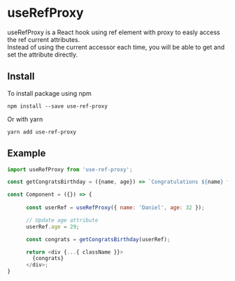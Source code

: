# useRefProxy    
useRefProxy is a React hook using ref element with proxy to easly access the ref current attributes.    
Instead of using the current accessor each time, you will be able to get and set the attribute directly.

## Install
To install package using npm
```
npm install --save use-ref-proxy
```
Or with yarn
```
yarn add use-ref-proxy
```

## Example
  ```javascript
import useRefProxy from 'use-ref-proxy';

const getCongratsBirthday = ({name, age}) => `Congratulations ${name} for reaching to ${age} years!`;

const Component = ({}) => {
      
        const userRef = useRefProxy({ name: 'Daniel', age: 32 });
  
        // Update age attribute
        userRef.age = 29;

        const congrats = getCongratsBirthday(userRef);

        return <div {...{ className }}>
          {congrats}
        </div>;
}
```
